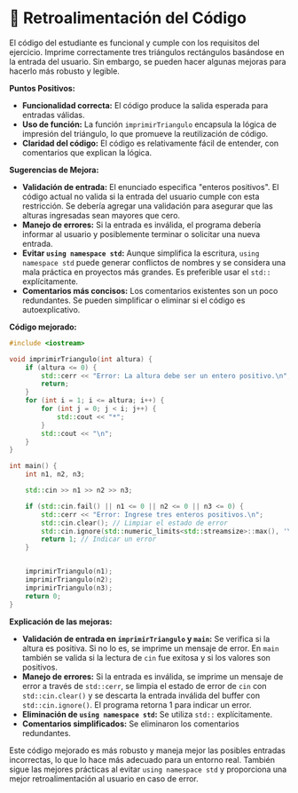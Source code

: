 # 📌 Retroalimentación del Código

El código del estudiante es funcional y cumple con los requisitos del ejercicio. Imprime correctamente tres triángulos rectángulos basándose en la entrada del usuario. Sin embargo, se pueden hacer algunas mejoras para hacerlo más robusto y legible.

**Puntos Positivos:**

* **Funcionalidad correcta:** El código produce la salida esperada para entradas válidas.
* **Uso de función:** La función `imprimirTriangulo` encapsula la lógica de impresión del triángulo, lo que promueve la reutilización de código.
* **Claridad del código:** El código es relativamente fácil de entender, con comentarios que explican la lógica.

**Sugerencias de Mejora:**

* **Validación de entrada:** El enunciado especifica "enteros positivos". El código actual no valida si la entrada del usuario cumple con esta restricción.  Se debería agregar una validación para asegurar que las alturas ingresadas sean mayores que cero.
* **Manejo de errores:** Si la entrada es inválida, el programa debería informar al usuario y posiblemente terminar o solicitar una nueva entrada.
* **Evitar `using namespace std`:**  Aunque simplifica la escritura,  `using namespace std` puede generar conflictos de nombres y se considera una mala práctica en proyectos más grandes. Es preferible usar el `std::` explícitamente.
* **Comentarios más concisos:** Los comentarios existentes son un poco redundantes. Se pueden simplificar o eliminar si el código es autoexplicativo.


**Código mejorado:**

```cpp
#include <iostream>

void imprimirTriangulo(int altura) {
    if (altura <= 0) {
        std::cerr << "Error: La altura debe ser un entero positivo.\n";
        return;
    }
    for (int i = 1; i <= altura; i++) {
        for (int j = 0; j < i; j++) {
            std::cout << "*";
        }
        std::cout << "\n";
    }
}

int main() {
    int n1, n2, n3;

    std::cin >> n1 >> n2 >> n3;

    if (std::cin.fail() || n1 <= 0 || n2 <= 0 || n3 <= 0) {
        std::cerr << "Error: Ingrese tres enteros positivos.\n";
        std::cin.clear(); // Limpiar el estado de error
        std::cin.ignore(std::numeric_limits<std::streamsize>::max(), '\n'); // Descartar la entrada inválida
        return 1; // Indicar un error
    }


    imprimirTriangulo(n1);
    imprimirTriangulo(n2);
    imprimirTriangulo(n3);
    return 0;
}
```

**Explicación de las mejoras:**

* **Validación de entrada en `imprimirTriangulo` y `main`:** Se verifica si la altura es positiva. Si no lo es, se imprime un mensaje de error.  En `main` también se valida si la lectura de `cin` fue exitosa y si los valores son positivos.
* **Manejo de errores:** Si la entrada es inválida, se imprime un mensaje de error a través de `std::cerr`,  se limpia el estado de error de `cin` con `std::cin.clear()` y se descarta la entrada inválida del buffer con `std::cin.ignore()`.  El programa retorna 1 para indicar un error.
* **Eliminación de `using namespace std`:** Se utiliza `std::` explícitamente.
* **Comentarios simplificados:** Se eliminaron los comentarios redundantes.


Este código mejorado es más robusto y maneja mejor las posibles entradas incorrectas, lo que lo hace más adecuado para un entorno real.  También sigue las mejores prácticas al evitar `using namespace std` y proporciona una mejor retroalimentación al usuario en caso de error.
